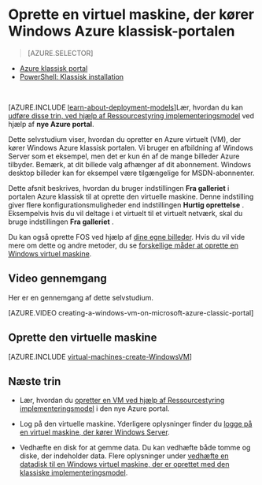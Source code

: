 <properties
    pageTitle="Oprette en VM i portalen klassisk | Microsoft Azure"
    description="Oprette en Windows virtuel maskine i portalen Azure klassisk."
    services="virtual-machines-windows"
    documentationCenter=""
    authors="cynthn"
    manager="timlt"
    editor=""
    tags="azure-service-management"/>

<tags
    ms.service="virtual-machines-windows"
    ms.workload="infrastructure-services"
    ms.tgt_pltfrm="vm-windows"
    ms.devlang="na"
    ms.topic="article"
    ms.date="10/18/2016"
    ms.author="cynthn"/>

# <a name="create-a-virtual-machine-running-windows-in-the-azure-classic-portal"></a>Oprette en virtuel maskine, der kører Windows Azure klassisk-portalen

> [AZURE.SELECTOR]
- [Azure klassisk portal](virtual-machines-windows-classic-tutorial.md)
- [PowerShell: Klassisk installation](virtual-machines-windows-classic-create-powershell.md)

<br>

[AZURE.INCLUDE [learn-about-deployment-models](../../includes/learn-about-deployment-models-classic-include.md)]Lær, hvordan du kan [udføre disse trin, ved hjælp af Ressourcestyring implementeringsmodel](virtual-machines-windows-hero-tutorial.md) ved hjælp af **nye Azure portal**. 

Dette selvstudium viser, hvordan du opretter en Azure virtuelt (VM), der kører Windows Azure klassisk portalen. Vi bruger en afbildning af Windows Server som et eksempel, men det er kun én af de mange billeder Azure tilbyder. Bemærk, at dit billede valg afhænger af dit abonnement. Windows desktop billeder kan for eksempel være tilgængelige for MSDN-abonnenter.

Dette afsnit beskrives, hvordan du bruger indstillingen **Fra galleriet** i portalen Azure klassisk til at oprette den virtuelle maskine. Denne indstilling giver flere konfigurationsmuligheder end indstillingen **Hurtig oprettelse** . Eksempelvis hvis du vil deltage i et virtuelt til et virtuelt netværk, skal du bruge indstillingen **Fra galleriet** .

Du kan også oprette FOS ved hjælp af [dine egne billeder](virtual-machines-windows-classic-createupload-vhd.md). Hvis du vil vide mere om dette og andre metoder, du se [forskellige måder at oprette en Windows virtuel maskine](virtual-machines-windows-creation-choices.md).



## <a name="video-walkthrough"></a>Video gennemgang

Her er en gennemgang af dette selvstudium.

[AZURE.VIDEO creating-a-windows-vm-on-microsoft-azure-classic-portal]

## <a id="createvirtualmachine"> </a>Oprette den virtuelle maskine

[AZURE.INCLUDE [virtual-machines-create-WindowsVM](../../includes/virtual-machines-create-windowsvm.md)]

## <a name="next-steps"></a>Næste trin

- Lær, hvordan du [opretter en VM ved hjælp af Ressourcestyring implementeringsmodel](virtual-machines-windows-hero-tutorial.md) i den nye Azure portal. 

- Log på den virtuelle maskine. Yderligere oplysninger finder du [logge på en virtuel maskine, der kører Windows Server](virtual-machines-windows-classic-connect-logon.md).

- Vedhæfte en disk for at gemme data. Du kan vedhæfte både tomme og diske, der indeholder data. Flere oplysninger under [vedhæfte en datadisk til en Windows virtuel maskine, der er oprettet med den klassiske implementeringsmodel](virtual-machines-windows-classic-attach-disk.md).
